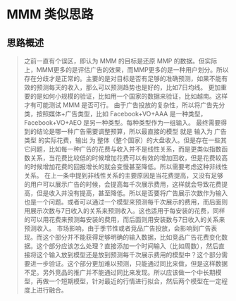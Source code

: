 # MMM 类似思路

## 思路概述

> 之前一直有个误区，即认为 MMM 的目标是还原 MMP 的数据。但实际上，MMM更多的是评估广告的效果，而MMP更多的是一种用户划分。所以存在分歧才是正常的。主要的是对目标是否有足够的准确预测，如果不能有效的预测每天的收入，那么可以预测趋势也是好的，比如7日均线。 
> 更加重要的是如何小规模的验证，比如用一个国家的数据来验证，比如越南。这样才有可能测试 MMM 是否可行。 
> 由于广告投放的复杂性，所以将广告先分类，按照媒体+广告类型，比如 Facebook+VO+AAA 是一种类型，Facebook+VO+AEO 是另一种类型。每种类型作为一组输入。
> 最终需要得到的结论是哪一种广告需要调整预算，所以最直接的模型 就是 输入为 广告类型 的实际花费，输出 为 整体（整个国家）的大盘收入。但是存在一些其它问题，比如每一种广告的花费与收入并不是线性关系，而是更类似指数函数关系，当花费比较低的时候增加花费可以有效的增加回收，但是花费较高的时候增加花费的回报增长的就会变慢甚至降低。所以需要考虑这种非线性关系。
> 在上一条中提到非线性关系的主要原因是当花费提高，又没有足够的用户可以展示广告的时候，会提高每千次展示费用，这样就会导致花费提高，但是收入并没有提高，甚至降低。所以是否要将广告展示次数作为输入也是一个问题。或者可以通过一个模型来预测每千次展示的费用，而后面则用展示次数与7日收入的关系来预测收入。这也适用于每安装的花费，同样的可以用花费来预测每安装的费用，而后面则用安装数与7日收入的关系来预测收入。
> 市场影响，由于季节性或者竞品广告投放，会影响到广告表现。而这个部分并不能获得足够明确的输入数据，比如竞品广告花费变化数据。这个部分应该怎么处理？直接添加一个时间输入（比如周数），然后直接将这个输入放到模型还是放到预测每千次展示费用的模型中？这个部分需要进一步验证。这个部分更加难以预测，只能通过同比来做，但是这样数据不足。另外竞品的推广并不能通过同比来发现。所以应该做一个中长期模型，再做一个短期模型，针对最近的行情进行拟合，然后两个模型在一定程度上进行融合。
